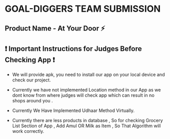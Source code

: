 # GOAL-DIGGERS TEAM SUBMISSION

## Product Name - At Your Door :zap:

## :exclamation: Important Instructions for Judges Before Checking App :exclamation:

- We will provide apk, you need to install our app on your local device and check our project.

- Currently we have not implemented Location method in our App as we dont know from where judges will check app which can result in no shops around you .

- Currently We Have Implemented Udhaar Method Virtually.

- Currently there are less products in database , So for checking Grocery List Section of App , Add Amul OR Milk as Item , So That Algorithm will work correctly.
